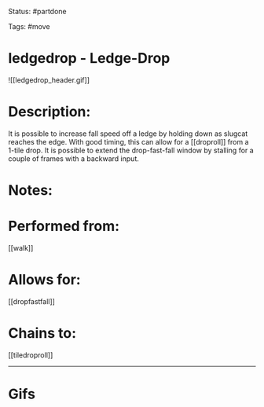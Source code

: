 Status: #partdone 

Tags: #move

# ledgedrop - Ledge-Drop
![[ledgedrop_header.gif]]
# Description:
It is possible to increase fall speed off a ledge by holding down as slugcat reaches the edge. With good timing, this can allow for a [[droproll]] from a 1-tile drop. It is possible to extend the drop-fast-fall window by stalling for a couple of frames with a backward input.

# Notes:


# Performed from:
[[walk]]

# Allows for:
[[dropfastfall]]

# Chains to:
[[tiledroproll]]

___
# Gifs
